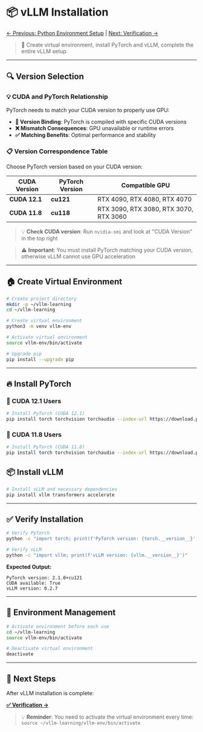 # 📦 vLLM Installation

[← Previous: Python Environment Setup](04-python-setup.md) | [Next: Verification →](06-verification.md)

> 🎯 Create virtual environment, install PyTorch and vLLM, complete the entire vLLM setup.

---

## 🔍 Version Selection

### 💡 CUDA and PyTorch Relationship

PyTorch needs to match your CUDA version to properly use GPU:

- **🔗 Version Binding**: PyTorch is compiled with specific CUDA versions
- **❌ Mismatch Consequences**: GPU unavailable or runtime errors
- **✅ Matching Benefits**: Optimal performance and stability

### 📋 Version Correspondence Table

Choose PyTorch version based on your CUDA version:

| CUDA Version | PyTorch Version | Compatible GPU |
|--------------|----------------|----------------|
| **CUDA 12.1** | **cu121** | RTX 4090, RTX 4080, RTX 4070 |
| **CUDA 11.8** | **cu118** | RTX 3090, RTX 3080, RTX 3070, RTX 3060 |

> 💡 **Check CUDA version**: Run `nvidia-smi` and look at "CUDA Version" in the top right

> ⚠️ **Important**: You must install PyTorch matching your CUDA version, otherwise vLLM cannot use GPU acceleration

---

## 🏠 Create Virtual Environment

```bash
# Create project directory
mkdir -p ~/vllm-learning
cd ~/vllm-learning

# Create virtual environment
python3 -m venv vllm-env

# Activate virtual environment
source vllm-env/bin/activate

# Upgrade pip
pip install --upgrade pip
```

---

## 🔥 Install PyTorch

### 🚀 CUDA 12.1 Users
```bash
# Install PyTorch (CUDA 12.1)
pip install torch torchvision torchaudio --index-url https://download.pytorch.org/whl/cu121
```

### 🚀 CUDA 11.8 Users
```bash
# Install PyTorch (CUDA 11.8)
pip install torch torchvision torchaudio --index-url https://download.pytorch.org/whl/cu118
```

## 📦 Install vLLM

```bash
# Install vLLM and necessary dependencies
pip install vllm transformers accelerate
```

---

## ✅ Verify Installation

```bash
# Verify PyTorch
python -c "import torch; print(f'PyTorch version: {torch.__version__}'); print(f'CUDA available: {torch.cuda.is_available()}')"

# Verify vLLM
python -c "import vllm; print(f'vLLM version: {vllm.__version__}')"
```

**Expected Output:**
```
PyTorch version: 2.1.0+cu121
CUDA available: True
vLLM version: 0.2.7
```

---

## 🔄 Environment Management

```bash
# Activate environment before each use
cd ~/vllm-learning
source vllm-env/bin/activate

# Deactivate virtual environment
deactivate
```

---

## 🚀 Next Steps

After vLLM installation is complete:

**[✅ Verification →](06-verification.md)**

> 💡 **Reminder**: You need to activate the virtual environment every time: `source ~/vllm-learning/vllm-env/bin/activate`
